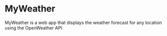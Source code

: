 # MyWeather
MyWeather is a web app that displays the weather forecast for any location using the OpenWeather API
